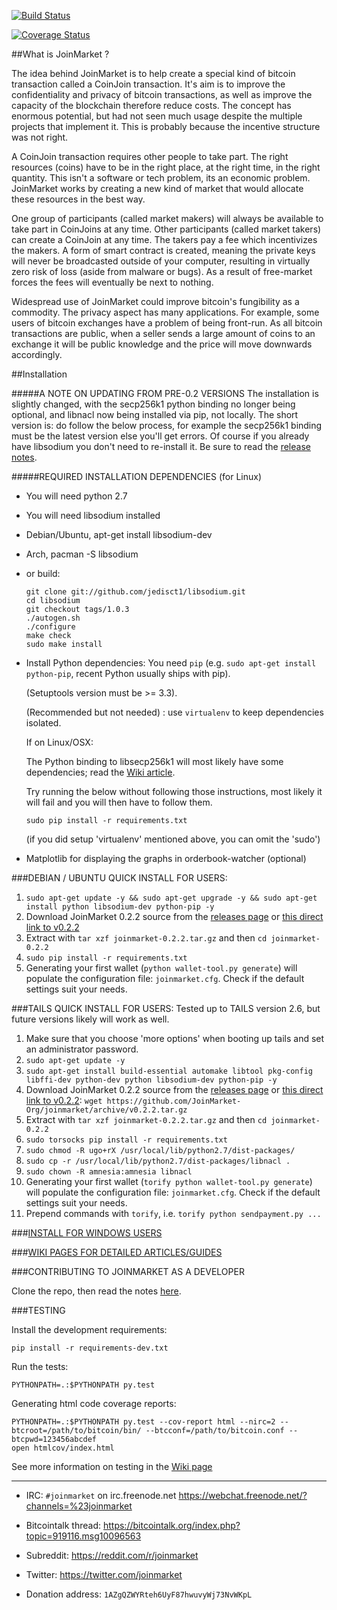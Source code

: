 [![Build Status](https://travis-ci.org/JoinMarket-Org/joinmarket.svg?branch=develop)](https://travis-ci.org/JoinMarket-Org/joinmarket.svg?branch=develop)

[![Coverage Status](https://coveralls.io/repos/github/JoinMarket-Org/joinmarket/badge.svg?branch=develop)](https://coveralls.io/github/JoinMarket-Org/joinmarket?branch=develop)

##What is JoinMarket ?

The idea behind JoinMarket is to help create a special kind of bitcoin transaction called a CoinJoin transaction. It's aim is to improve the confidentiality and privacy of bitcoin transactions, as well as improve the capacity of the blockchain therefore reduce costs. The concept has enormous potential, but had not seen much usage despite the multiple projects that implement it. This is probably because the incentive structure was not right.

A CoinJoin transaction requires other people to take part. The right resources (coins) have to be in the right place, at the right time, in the right quantity. This isn't a software or tech problem, its an economic problem. JoinMarket works by creating a new kind of market that would allocate these resources in the best way.

One group of participants (called market makers) will always be available to take part in CoinJoins at any time. Other participants (called market takers) can create a CoinJoin at any time. The takers pay a fee which incentivizes the makers. A form of smart contract is created, meaning the private keys will never be broadcasted outside of your computer, resulting in virtually zero risk of loss (aside from malware or bugs). As a result of free-market forces the fees will eventually be next to nothing. 

Widespread use of JoinMarket could improve bitcoin's fungibility as a commodity. The privacy aspect has many applications. For example, some users of bitcoin exchanges have a problem of being front-run. As all bitcoin transactions are public, when a seller sends a large amount of coins to an exchange it will be public knowledge and the price will move downwards accordingly.

##Installation

#####A NOTE ON UPDATING FROM PRE-0.2 VERSIONS
The installation is slightly changed, with the secp256k1 python binding no longer being optional, and libnacl now being installed via pip, not locally. The short version is: do follow the below process, for example the secp256k1 binding must be the latest version else you'll get errors. Of course if you already have libsodium you don't need to re-install it. Be sure to read the [release notes](https://github.com/JoinMarket-Org/joinmarket/blob/develop/doc/release-notes-0.2.2.md).

#####REQUIRED INSTALLATION DEPENDENCIES (for Linux)

+ You will need python 2.7

+ You will need libsodium installed

 - Debian/Ubuntu, apt-get install libsodium-dev
 - Arch, pacman -S libsodium
 - or build:

    ```
    git clone git://github.com/jedisct1/libsodium.git
    cd libsodium
    git checkout tags/1.0.3
    ./autogen.sh
    ./configure
    make check
    sudo make install
    ```

+ Install Python dependencies:
    You need `pip` (e.g. `sudo apt-get install python-pip`, recent Python usually ships with pip).

    (Setuptools version must be >= 3.3).

    (Recommended but not needed) : use `virtualenv` to keep dependencies isolated.

    If on Linux/OSX:

    The Python binding to libsecp256k1 will most likely have some dependencies; read the [Wiki article](https://github.com/JoinMarket-Org/joinmarket/wiki/Installing-the-libsecp256k1-binding).

    Try running the below without following those instructions, most likely it will fail and you will then have to follow them.

    ```
    sudo pip install -r requirements.txt
    ```
    (if you did setup 'virtualenv' mentioned above, you can omit the 'sudo')
    
+ Matplotlib for displaying the graphs in orderbook-watcher (optional)

###DEBIAN / UBUNTU QUICK INSTALL FOR USERS:

1. `sudo apt-get update -y && sudo apt-get upgrade -y && sudo apt-get install python libsodium-dev python-pip -y`
2. Download JoinMarket 0.2.2 source from the [releases page](https://github.com/joinmarket-org/joinmarket/releases/tag/v0.2.2) or [this direct link to v0.2.2](https://github.com/JoinMarket-Org/joinmarket/archive/v0.2.2.tar.gz)
3. Extract with `tar xzf joinmarket-0.2.2.tar.gz` and then `cd joinmarket-0.2.2`
4. `sudo pip install -r requirements.txt`
5. Generating your first wallet (`python wallet-tool.py generate`) will populate the configuration file: `joinmarket.cfg`.
   Check if the default settings suit your needs.
   
###TAILS QUICK INSTALL FOR USERS:
Tested up to TAILS version 2.6, but future versions likely will work as well.

1. Make sure that you choose 'more options' when booting up tails and set an administrator password.
2. `sudo apt-get update -y`
3. `sudo apt-get install build-essential automake libtool pkg-config libffi-dev python-dev python libsodium-dev python-pip -y`
4. Download JoinMarket 0.2.2 source from the [releases page](https://github.com/joinmarket-org/joinmarket/releases/tag/v0.2.2) or [this direct link to v0.2.2](https://github.com/JoinMarket-Org/joinmarket/archive/v0.2.2.tar.gz):
   `wget https://github.com/JoinMarket-Org/joinmarket/archive/v0.2.2.tar.gz`
5. Extract with `tar xzf joinmarket-0.2.2.tar.gz` and then `cd joinmarket-0.2.2`
6. `sudo torsocks pip install -r requirements.txt`
7. `sudo chmod -R ugo+rX /usr/local/lib/python2.7/dist-packages/`
8. `sudo cp -r /usr/local/lib/python2.7/dist-packages/libnacl .`
9. `sudo chown -R amnesia:amnesia libnacl`
10. Generating your first wallet (`torify python wallet-tool.py generate`) will populate the configuration file: `joinmarket.cfg`.
   Check if the default settings suit your needs.
11. Prepend commands with `torify`, i.e. `torify python sendpayment.py ...`

###[INSTALL FOR WINDOWS USERS](https://github.com/JoinMarket-Org/joinmarket/wiki/Installing-JoinMarket-on-Windows)

###[WIKI PAGES FOR DETAILED ARTICLES/GUIDES](https://github.com/joinmarket-org/joinmarket/wiki)

###CONTRIBUTING TO JOINMARKET AS A DEVELOPER

Clone the repo, then read the notes [here](./CONTRIBUTING.md).

###TESTING

Install the development requirements:

    pip install -r requirements-dev.txt

Run the tests:

    PYTHONPATH=.:$PYTHONPATH py.test

Generating html code coverage reports:

    PYTHONPATH=.:$PYTHONPATH py.test --cov-report html --nirc=2 --btcroot=/path/to/bitcoin/bin/ --btcconf=/path/to/bitcoin.conf --btcpwd=123456abcdef
    open htmlcov/index.html

See more information on testing in the [Wiki page](https://github.com/JoinMarket-Org/joinmarket/wiki/Testing)

---

+ IRC: `#joinmarket` on irc.freenode.net https://webchat.freenode.net/?channels=%23joinmarket

+ Bitcointalk thread: https://bitcointalk.org/index.php?topic=919116.msg10096563

+ Subreddit: https://reddit.com/r/joinmarket

+ Twitter: https://twitter.com/joinmarket

+ Donation address: `1AZgQZWYRteh6UyF87hwuvyWj73NvWKpL`
